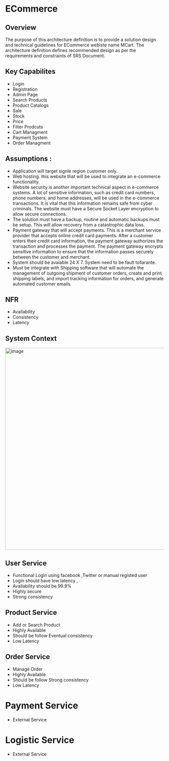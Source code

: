 # ECommerce

## Overview
The purpose of this architecture definition is to provide a solution design and technical guidelines for ECommerce webiste name MCart. The architecture definition defines recommended design as per the requirements and constraints of SRS Document.

## Key Capabilites
- Login
- Registration
- Admin Page
- Search Products
- Product Catalogs
- Sale
- Stock
- Price
- Filter Prodcuts
- Cart Managment
- Payment System
- Order Managment

## Assumptions : 
- Application will target signle region customer only.
- Web hosting. this website that will be used to integrate an e-commerce functionality.
- Website security is another important technical aspect in e-commerce systems. A lot of sensitive information, such as credit card numbers, phone numbers, and home addresses, will be used in the e-commerce transactions. It is vital that this information remains safe from cyber criminals. The website must have a Secure Socket Layer encryption to allow secure connections.
- The solution must have a backup, routine and automatic backups must be setup. This will allow recovery from a catastrophic data loss.
- Payment gateway that will accept payments. This is a merchant service provider that accepts online credit card payments. After a customer enters their credit card information, the payment gateway authorizes the transaction and processes the payment. The payment gateway encrypts sensitive information to ensure that the information passes securely between the customer and merchant.
- System should be avaiable 24 X 7. System need to be fault tollarante. 
- Must be integrate with Shipping software that will automate the management of outgoing shipment of customer orders, create and print shipping labels, and import tracking information for orders, and generate automated customer emails.

## NFR
- Availability
- Consistency
- Latency


## System Context 
<img width="639" alt="image" src="https://user-images.githubusercontent.com/9957969/214040693-ed00ae78-904c-4adc-b8fa-4885ab82ddb6.png">


## User Service
- Functional  Login using facebook ,Twitter or manual registed user
- Login should have low latency , 
- Availability should be 99.9%
- Highly secure
- Strong consistency

## Product Service
- Add or Search Product
- Highly Available
- Should be follow Eventual consistency
- Low Latency

## Order Service
- Manage Order
- Highly Available
- Should be follow Strong consistency
- Low Latency

# Payment Service
- External Service 

# Logistic Service
- External Service
